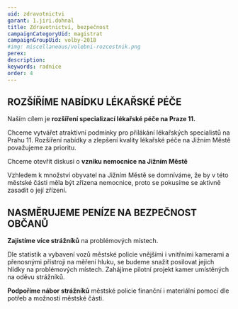 ```yaml
---
uid: zdravotnictvi
garant: 1.jiri.dohnal
title: Zdravotnictví, bezpečnost
campaignCategoryUid: magistrat
campaignGroupUid: volby-2018
#img: miscellaneous/volebni-rozcestnik.png
perex: 
description: 
keywords: radnice
order: 4
---
```


## ROZŠÍŘÍME NABÍDKU LÉKAŘSKÉ PÉČE
 
Naším cílem je **rozšíření specializací lékařské péče na Praze 11.**

Chceme vytvářet atraktivní podmínky pro přilákání lékařských specialistů na Prahu 11. Rozšíření nabídky a zlepšení kvality lékařské péče na Jižním Městě považujeme za prioritu.
 
Chceme otevřít diskusi o **vzniku nemocnice na Jižním Městě**

Vzhledem k množství obyvatel na Jižním Městě se domníváme, že by v této městské části měla být zřízena nemocnice, proto se pokusíme se aktivně zasadit o její zřízení.
 
## NASMĚRUJEME PENÍZE NA BEZPEČNOST OBČANŮ
 
**Zajistíme více strážníků** na problémových místech.

Dle statistik a vybavení vozů městské policie vnějšími i vnitřními kamerami a přenosnými přístroji na měření hluku, se budeme snažit posilovat jejich hlídky na problémových místech. Zahájíme pilotní projekt kamer umístěných na oděvu strážníků.
 
**Podpoříme nábor strážníků** městské policie finanční i materiální pomocí dle potřeb a možností městské části.